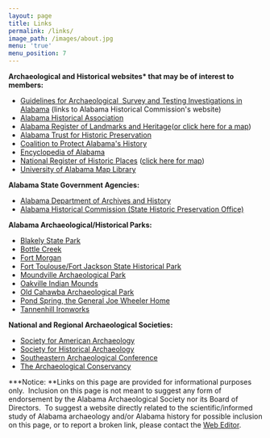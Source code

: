 ```yaml
---
layout: page
title: Links
permalink: /links/
image_path: /images/about.jpg
menu: 'true'
menu_position: 7
---
```


**Archaeological and Historical websites\* that may be of interest to members:**

* [Guidelines for Archaeological&nbsp; Survey and Testing Investigations in Alabama](http://ahc.alabama.gov/section106PDFs/Policy%20for%20Archaeological%20Survey%20and%20Testing%20in%20Alabama.pdf) (links to Alabama Historical Commission's website)
* [Alabama Historical Association](http://www.alabamahistory.net/)
* [Alabama Register of Landmarks and Heritage](http://ahc.alabama.gov/alabamaregister.aspx)([or click here for a map](http://arcg.is/2k40Uh9))
* [Alabama Trust for Historic Preservation](http://www.alabamatrust.info/)
* [Coalition to Protect Alabama's History](https://www.facebook.com/Coalition-to-Protect-Alabamas-History-156121757838340/)
* [Encyclopedia of Alabama](http://www.encyclopediaofalabama.org/)
* [National Register of Historic Places](http://ahc.alabama.gov/nationalregister.aspx) ([click here for map](http://arcg.is/1UOPgkQ))
* [University of Alabama Map Library](http://alabamamaps.ua.edu/)

**Alabama State Government Agencies:**

* [Alabama Department of Archives and History](http://archives.state.al.us/)
* [Alabama Historical Commission (State Historic Preservation Office)](http://ahc.alabama.gov/)

**Alabama Archaeological/Historical Parks:**

* [Blakely State Park](http://www.blakeleypark.com/)
* [Bottle Creek](http://ahc.alabama.gov/properties/bottlecreek/bottlecreek.aspx)
* [Fort Morgan](http://www.fort-morgan.org/)
* [Fort Toulouse/Fort Jackson State Historical Park](https://fttoulousejackson.org/)
* [Moundville Archaeological Park](http://moundville.ua.edu/)
* [Oakville Indian Mounds](http://oakvilleindianmounds.com/)
* [Old Cahawba Archaeological Park](http://cahawba.com/)
* [Pond Spring, the General Joe Wheeler Home](http://ahc.alabama.gov/properties/pondspring/pondspring.aspx)
* [Tannenhill Ironworks](http://www.tannehill.org/)

**National and Regional Archaeological Societies:**

* [Society for American Archaeology](saa.org)
* [Society for Historical Archaeology](https://sha.org/)
* [Southeastern Archaeological Conference](http://www.southeasternarchaeology.org/)
* [The Archaeological Conservancy](https://www.archaeologicalconservancy.org/)

**\*Notice:&nbsp;**Links on this page are provided for informational purposes only.&nbsp; Inclusion on this page is not meant to suggest any form of endorsement by the Alabama Archaeological Society nor its Board of Directors.&nbsp; To suggest a website directly related to the scientific/informed study of Alabama archaeology and/or Alabama history for possible inclusion on this page, or to report a broken link, please contact the [Web Editor](javascript:void(location.href='mailto:'+String.fromCharCode(115,105,112,101,115,46,101,114,105,99,64,103,109,97,105,108,46,99,111,109)+'?subject=AAS%20Links%20Page')).&nbsp;